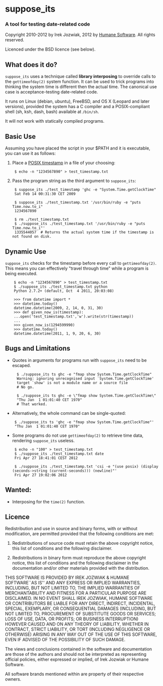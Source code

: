 suppose_its
===============
### A tool for testing date-related code ###

Copyright 2010-2012 by Irek Jozwiak, 2012 by [Humane Software](http://humane-software.com). All rights reserved.

Licenced under the BSD licence (see below).


What does it do?
-------------------

`suppose_its` uses a technique called **library interposing** to override calls to the `gettimeofday(2)` system function. It can be used to trick programs into thinking the system time is different then the actual time. The canonical use case is acceptance-testing date-related code. 

It runs on Linux (debian, ubuntu), FreeBSD, and OS X (Leopard and later versions), provided the system has a C compiler and a POSIX-compliant shell (sh, ksh, dash, bash) available at `/bin/sh`.

It will not work with statically compiled programs.


Basic Use
---------------

 Assuming you have placed the script in your $PATH and it is executable, you can use it as follows:

1. Place a [POSIX timestamp](https://en.wikipedia.org/wiki/Unix_time) in a file of your choosing:
        
        $ echo -n "1234567890" > test_timestamp.txt

2. Pass the program string as the third argument to `suppose_its`:
        
        $ suppose_its ./test_timestamp 'ghc -e "System.Time.getClockTime"
        Sat Feb 14 00:31:30 CET 2009
        
        $ suppose_its ./test_timestamp.txt '/usr/bin/ruby -e "puts Time.now.to_i"
        1234567890
        
        $ rm ./test_timestamp.txt
        $ ./suppose_its ./test_timestamp.txt '/usr/bin/ruby -e "puts Time.now.to_i"'
        1335544057  # Returns the actual system time if the timestamp is not found on disk.


Dynamic Use
---------------

`suppose_its` checks for the timestamp before every call to `gettimeofday(2)`. This means you can effectively "travel through time" while a program is being executed. 

        $ echo -n "1234567890" > test_timestamp.txt
        $ ./suppose_its ./test_timestamp.txt python
        Python 2.7.2+ (default, Oct  4 2011, 20:03:08) 
        
        >>> from datetime import *
        >>> datetime.today()
        datetime.datetime(2009, 2, 14, 0, 31, 30)
        >>> def given_now_is(timestamp):
        ...open('test_timestamp.txt','w').write(str(timestamp))
        ... 
        >>> given_now_is(1294599990)
        >>> datetime.today()
        datetime.datetime(2011, 1, 9, 20, 6, 30)


Bugs and Limitations
--------------------

 * Quotes in arguments for programs run with `suppose_its` need to be escaped. 
   
         $ ./suppose_its ts ghc -e "fmap show System.Time.getClockTime"
         Warning: ignoring unrecognised input `System.Time.getClockTime'
         target `show' is not a module name or a source file
         # No go. 
         
         $ ./suppose_its ts ghc -e \"fmap show System.Time.getClockTime\"
         "Thu Jan  1 01:01:40 CET 1970"
         # That worked.
        
 * Alternatively, the whole command can be single-quoted:
        
        $ ./suppose_its ts 'ghc -e "fmap show System.Time.getClockTime"'
        "Thu Jan  1 01:01:40 CET 1970"

 * Some programs do not use `gettimeofday(2)` to retrieve time data, rendering `suppose_its` useless.

        $ echo -n "100" > test_timestamp.txt
        $ ./suppose_its ./test_timestamp.txt date
        Fri Apr 27 18:41:01 CEST 2012
     
        $ ./suppose_its ./test_timestamp.txt 'csi -e "(use posix) (display (seconds->string (current-seconds))) (newline)"'
        Fri Apr 27 19:02:06 2012




Wanted:
---------------

 * Interposing for the `time(2)` function.


Licence
---------------

Redistribution and use in source and binary forms, with or without modification, are
permitted provided that the following conditions are met:

   1. Redistributions of source code must retain the above copyright notice, this list of
      conditions and the following disclaimer.

   2. Redistributions in binary form must reproduce the above copyright notice, this list
      of conditions and the following disclaimer in the documentation and/or other materials
      provided with the distribution.

THIS SOFTWARE IS PROVIDED BY IREK JOZWIAK & HUMANE SOFTWARE``AS IS'' AND ANY EXPRESS OR IMPLIED
WARRANTIES, INCLUDING, BUT NOT LIMITED TO, THE IMPLIED WARRANTIES OF MERCHANTABILITY AND
FITNESS FOR A PARTICULAR PURPOSE ARE DISCLAIMED. IN NO EVENT SHALL IREK JOZWIAK, HUMANE SOFTWARE OR
CONTRIBUTORS BE LIABLE FOR ANY DIRECT, INDIRECT, INCIDENTAL, SPECIAL, EXEMPLARY, OR
CONSEQUENTIAL DAMAGES (INCLUDING, BUT NOT LIMITED TO, PROCUREMENT OF SUBSTITUTE GOODS OR
SERVICES; LOSS OF USE, DATA, OR PROFITS; OR BUSINESS INTERRUPTION) HOWEVER CAUSED AND ON
ANY THEORY OF LIABILITY, WHETHER IN CONTRACT, STRICT LIABILITY, OR TORT (INCLUDING
NEGLIGENCE OR OTHERWISE) ARISING IN ANY WAY OUT OF THE USE OF THIS SOFTWARE, EVEN IF
ADVISED OF THE POSSIBILITY OF SUCH DAMAGE.

The views and conclusions contained in the software and documentation are those of the
authors and should not be interpreted as representing official policies, either expressed
or implied, of Irek Jozwiak or Humane Software.

All software brands mentioned within are property of their respective owners.
